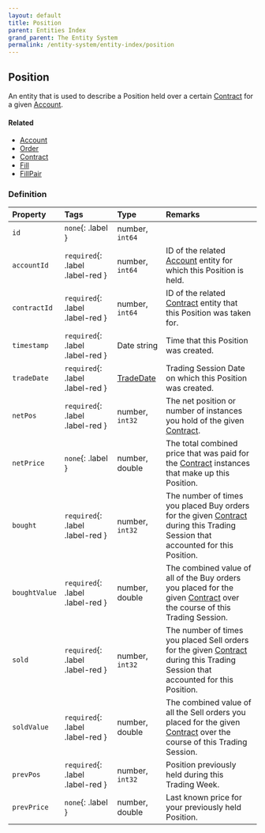 ```yaml
---
layout: default
title: Position
parent: Entities Index
grand_parent: The Entity System
permalink: /entity-system/entity-index/position
---
```


## Position
An entity that is used to describe a Position held over a certain [Contract]({{site.baseurl}}/entity-system/entity-index/contract) for a given [Account]({{site.baseurl}}/entity-system/entity-index/account).

#### Related
- [Account]({{site.baseurl}}/entity-system/entity-index/account)
- [Order]({{site.baseurl}}/entity-system/entity-index/order)
- [Contract]({{site.baseurl}}/entity-system/entity-index/contract)
- [Fill]({{site.baseurl}}/entity-system/entity-index/fill)
- [FillPair]({{site.baseurl}}/entity-system/entity-index/fillpair)

### Definition

| Property | Tags | Type | Remarks
|:---------|:-----|:-----|:-------
| `id` | `none`{: .label } | number, `int64` | 
| `accountId` | `required`{: .label .label-red } | number, `int64` | ID of the related [Account]({{site.baseurl}}/entity-system/entity-index/account) entity for which this Position is held.
| `contractId` | `required`{: .label .label-red } | number, `int64` | ID of the related [Contract]({{site.baseurl}}/entity-system/entity-index/contract) entity that this Position was taken for.
| `timestamp` | `required`{: .label .label-red } | Date string | Time that this Position was created.
| `tradeDate` | `required`{: .label .label-red } | [TradeDate]({{site.baseurl}}/entity-system/entity-index/tradedate) | Trading Session Date on which this Position was created.
| `netPos` | `required`{: .label .label-red } | number, `int32` | The net position or number of instances you hold of the given [Contract]({{site.baseurl}}/entity-system/entity-index/contract).
| `netPrice` | `none`{: .label } | number, double | The total combined price that was paid for the [Contract]({{site.baseurl}}/entity-system/entity-index/contract) instances that make up this Position.
| `bought` | `required`{: .label .label-red } | number, `int32` | The number of times you placed Buy orders for the given [Contract]({{site.baseurl}}/entity-system/entity-index/contract) during this Trading Session that accounted for this Position.
| `boughtValue` | `required`{: .label .label-red } | number, double | The combined value of all of the Buy orders you placed for the given [Contract]({{site.baseurl}}/entity-system/entity-index/contract) over the course of this Trading Session.
| `sold` | `required`{: .label .label-red } | number, `int32` | The number of times you placed Sell orders for the given [Contract]({{site.baseurl}}/entity-system/entity-index/contract) during this Trading Session that accounted for this Position.
| `soldValue` | `required`{: .label .label-red } | number, double | The combined value of all the Sell orders you placed for the given [Contract]({{site.baseurl}}/entity-system/entity-index/contract) over the course of this Trading Session.
| `prevPos` | `required`{: .label .label-red } | number, `int32` | Position previously held during this Trading Week.
| `prevPrice` | `none`{: .label } | number, double | Last known price for your previously held Position.